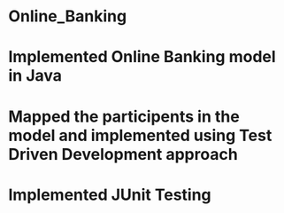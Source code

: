 # Online_Banking
# Implemented Online Banking model in Java
# Mapped the participents in the model and implemented using Test Driven Development approach
# Implemented JUnit Testing
